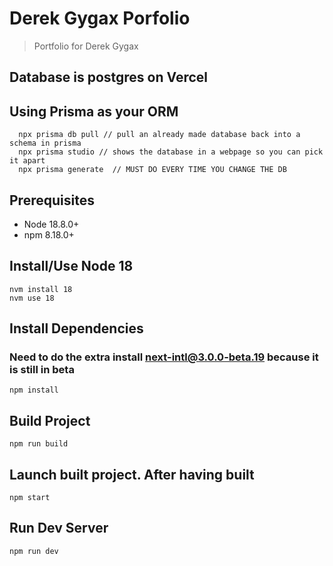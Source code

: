 # Derek Gygax Porfolio

> Portfolio for Derek Gygax

## Database is postgres on Vercel
## Using Prisma as your ORM

```
  npx prisma db pull // pull an already made database back into a schema in prisma
  npx prisma studio // shows the database in a webpage so you can pick it apart
  npx prisma generate  // MUST DO EVERY TIME YOU CHANGE THE DB
```

## Prerequisites

- Node 18.8.0+
- npm 8.18.0+

## Install/Use Node 18

```
nvm install 18
nvm use 18
```

## Install Dependencies
### Need to do the extra install next-intl@3.0.0-beta.19 because it is still in beta
```
npm install
```

## Build Project

```
npm run build
```

## Launch built project. After having built

```
npm start
```

## Run Dev Server

```
npm run dev
```
